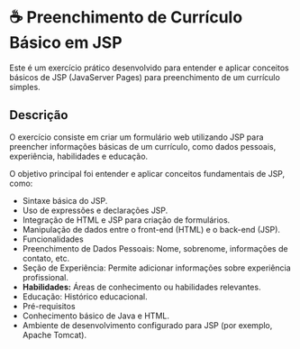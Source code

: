 # ☕ Preenchimento de Currículo Básico em JSP 

Este é um exercício prático desenvolvido para entender e aplicar conceitos básicos de JSP (JavaServer Pages) para preenchimento de um currículo simples.

## Descrição
O exercício consiste em criar um formulário web utilizando JSP para preencher informações básicas de um currículo, como dados pessoais, experiência, habilidades e educação. 

O objetivo principal foi entender e aplicar conceitos fundamentais de JSP, como: 

- Sintaxe básica do JSP.
- Uso de expressões e declarações JSP.
- Integração de HTML e JSP para criação de formulários.
- Manipulação de dados entre o front-end (HTML) e o back-end (JSP).
- Funcionalidades
- Preenchimento de Dados Pessoais: Nome, sobrenome, informações de contato, etc.
- Seção de Experiência: Permite adicionar informações sobre experiência profissional.
- **Habilidades:** Áreas de conhecimento ou habilidades relevantes.
- Educação: Histórico educacional.
- Pré-requisitos
- Conhecimento básico de Java e HTML.
- Ambiente de desenvolvimento configurado para JSP (por exemplo, Apache Tomcat).
